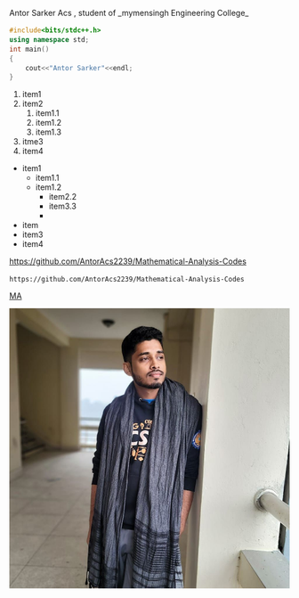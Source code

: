 <!-- Antor Acs-->

<p>Antor Sarker Acs , student of _mymensingh Engineering College_
</p>  

```c++
#include<bits/stdc++.h>  
using namespace std;
int main()
{
    cout<<"Antor Sarker"<<endl;
}
```  

1. item1
2. item2
     1. item1.1
     2. item1.2
     3. item1.3
3. itme3
4. item4

* item1
     * item1.1
     * item1.2
         * item2.2
         * item3.3
         *     
* item
* item3
* item4



https://github.com/AntorAcs2239/Mathematical-Analysis-Codes


`https://github.com/AntorAcs2239/Mathematical-Analysis-Codes`


[MA](https://github.com/AntorAcs2239/Mathematical-Analysis-Codes)


![Antor](./image/profile.jpg)
